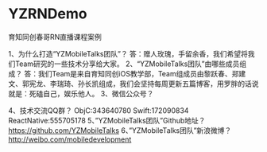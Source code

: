 # YZRNDemo
育知同创春哥RN直播课程案例

1、为什么打造“YZMobileTalks团队”？
答：赠人玫瑰，手留余香，我们希望将我们Team研究的一些技术分享给大家。
2、“YZMobileTalks团队”由哪些成员组成？
答：我们Team是来自育知同创iOS教学部，Team组成员由黎跃春、郑建文、郭宪龙、李瑞琦、孙长凯组成，我们会坚持每周更新五篇博客，用罗胖的话说就是：死磕自己，娱乐他人。
3、微信公众号？
 
4、技术交流QQ群？
ObjC:343640780      Swift:172090834    ReactNative:555705178
5、”YZMobileTalks团队”Github地址？
https://github.com/YZMobileTalks
6、”YZMobileTalks团队”新浪微博？
http://weibo.com/mobiledevelopment
